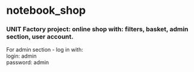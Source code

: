 # notebook_shop
### UNIT Factory project: online shop with: filters, basket, admin section, user account.

For admin section - log in with: <br/>
login: admin <br/>
password: admin <br/>
